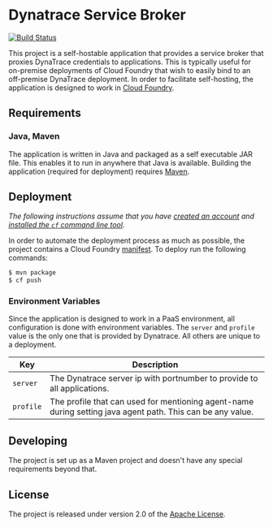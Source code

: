 # Dynatrace Service Broker
[![Build Status](https://api.travis-ci.org/happiestminds-covisint/dynatrace-service-broker.svg?branch=master)](https://api.travis-ci.org/happiestminds-covisint/dynatrace-service-broker.svg)

This project is a self-hostable application that provides a service broker that proxies DynaTrace credentials to applications.  This is typically useful for on-premise deployments of Cloud Foundry that wish to easily bind to an off-premise DynaTrace deployment.  In order to facilitate self-hosting, the application is designed to work in [Cloud Foundry][p].

## Requirements

### Java, Maven
The application is written in Java and packaged as a self executable JAR file.  This enables it to run in anywhere that Java is available.  Building the application (required for deployment) requires [Maven][v].

## Deployment
_The following instructions assume that you have [created an account][c] and [installed the `cf` command line tool][l]._

In order to automate the deployment process as much as possible, the project contains a Cloud Foundry [manifest][m].  To deploy run the following commands:

```bash
$ mvn package
$ cf push
```

### Environment Variables
Since the application is designed to work in a PaaS environment, all configuration is done with environment variables.  The `server` and `profile` value is the only one that is provided by Dynatrace.  All others are unique to a deployment.

| Key | Description
| --- | -----------
| `server` | The Dynatrace server ip with portnumber to provide to all applications.  
| `profile` | The profile that can used for mentioning agent-name during setting java agent path.  This can be any value.


## Developing
The project is set up as a Maven project and doesn't have any special requirements beyond that.


## License
The project is released under version 2.0 of the [Apache License][a].

[a]: http://www.apache.org/licenses/LICENSE-2.0
[c]: http://docs.cloudfoundry.com/docs/dotcom/getting-started.html#signup
[l]: http://docs.cloudfoundry.com/docs/dotcom/getting-started.html#install-cf
[m]: manifest.yml
[p]: http://run.pivotal.io
[u]: http://www.famkruithof.net/uuid/uuidgen
[v]: http://maven.apache.org
